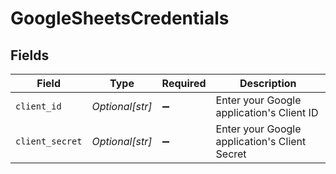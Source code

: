 # GoogleSheetsCredentials


## Fields

| Field                                         | Type                                          | Required                                      | Description                                   |
| --------------------------------------------- | --------------------------------------------- | --------------------------------------------- | --------------------------------------------- |
| `client_id`                                   | *Optional[str]*                               | :heavy_minus_sign:                            | Enter your Google application's Client ID     |
| `client_secret`                               | *Optional[str]*                               | :heavy_minus_sign:                            | Enter your Google application's Client Secret |